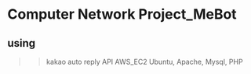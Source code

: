# Computer Network Project_MeBot
## using
>> kakao auto reply API
>> AWS_EC2
>> Ubuntu, Apache, Mysql, PHP